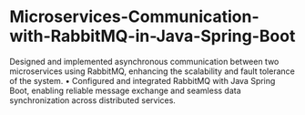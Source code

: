 # Microservices-Communication-with-RabbitMQ-in-Java-Spring-Boot
Designed and implemented asynchronous communication between two microservices using RabbitMQ, enhancing the scalability and fault tolerance of the system. • Configured and integrated RabbitMQ with Java Spring Boot, enabling reliable message exchange and seamless data synchronization across distributed services.
